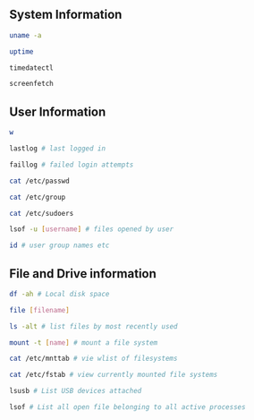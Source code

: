 ## System Information 
```bash
uname -a

uptime

timedatectl

screenfetch
```

## User Information 
```bash
w

lastlog # last logged in 

faillog # failed login attempts

cat /etc/passwd

cat /etc/group

cat /etc/sudoers

lsof -u [username] # files opened by user

id # user group names etc
```
## File and Drive information 
```bash 
df -ah # Local disk space

file [filename]

ls -alt # list files by most recently used

mount -t [name] # mount a file system 

cat /etc/mnttab # vie wlist of filesystems

cat /etc/fstab # view currently mounted file systems

lsusb # List USB devices attached 

lsof # List all open file belonging to all active processes
```

